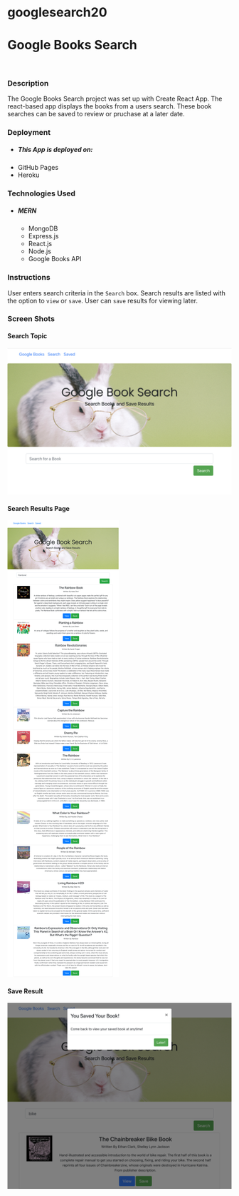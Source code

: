 # googlesearch20

# Google Books Search
![]()

### Description
The Google Books Search project was set up with Create React App. The react-based app displays the books from a users search. These book searches can be saved to review or pruchase at a later date.

### Deployment
- ##### This App is deployed on:
 - GitHub Pages 
 - Heroku 

### Technologies Used
- ##### MERN
  - MongoDB
  - Express.js
  - React.js
  - Node.js
  - Google Books API

### Instructions
User enters search criteria in the `Search` box.
Search results are listed with the option to `view` or `save`.
User can `save` results for viewing later.

### Screen Shots
#### Search Topic
![](public/img/search.png)
#### Search Results Page
![](public/img/searchresults.png)
#### Save Result
![](public/img/save.png)
